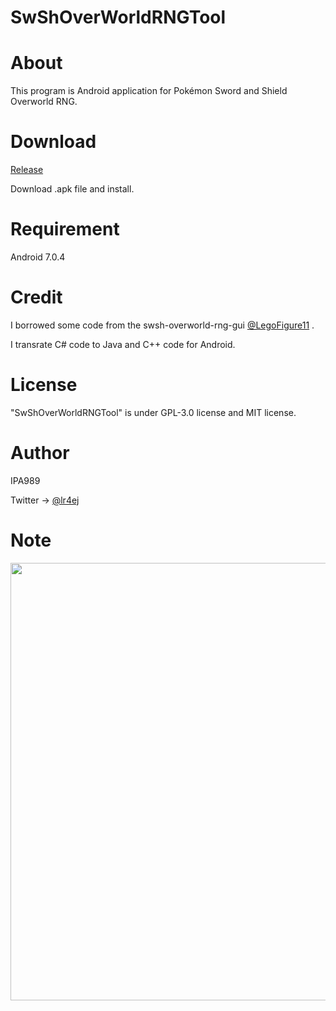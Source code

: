 # SwShOverWorldRNGTool

# About

This program is Android application for Pokémon Sword and Shield Overworld RNG.

# Download

[Release](https://github.com/IPA989/SwShOverWorldRNGTool/releases)

Download .apk file and install.

# Requirement

Android 7.0.4

# Credit

I borrowed some code from the swsh-overworld-rng-gui [@LegoFigure11](https://github.com/LegoFigure11/) .

I transrate C# code to Java and C++ code for Android.

# License

"SwShOverWorldRNGTool" is under GPL-3.0 license and MIT license.

# Author
IPA989

Twitter -> [@lr4ej](https://twitter.com/lr4ej)

# Note
<img src="https://user-images.githubusercontent.com/77717272/148642155-6aed6cbb-c186-49ae-9b25-22e88ed379ab.png" width="700px">
